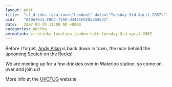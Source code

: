 ```yaml
---
layout: post
title:  "cf_drinks location=\"London\" date=\"Tuesday 3rd April 2007\""
uid:	"8A9A7041-F0D2-7200-D3471F028E3A9EE2"
date:   2007-03-29 11:08 AM +0000
categories: ukcfug
permalink: cf-drinks-location-london-date-tuesday-3rd-april-2007
---
```

Before I forget, <a href="http://www.creative-restraint.co.uk/blog/">Andy Allan</a> is back down in town, the man behind the upcoming <a href="http://scotch.scottishcfug.com/">Scotch on the Rocks</a>!

We are meeting up for a few drinkies over in Waterloo station, so come on over and join us!

More info at the <a href="http://www.ukcfug.org/index.cfm?objectid=996E3421-F1FF-921E-117E8AA3C24F0E9B">UKCFUG</a> website